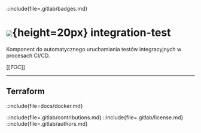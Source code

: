 ::include{file=.gitlab/badges.md}
# ![](https://gitlab.com/pl.rachuna-net/infrastructure/terraform/modules/gitlab-project/-/raw/main/images/gitlab.png){height=20px} integration-test

Komponent do automatycznego uruchamiania testów integracyjnych w procesach CI/CD.

[[_TOC_]]

---
## Terraform
::include{file=docs/docker.md}

::include{file=.gitlab/contributions.md}
::include{file=.gitlab/license.md}
::include{file=.gitlab/authors.md}

